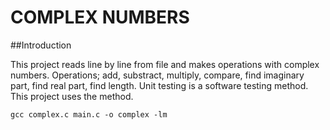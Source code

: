 # COMPLEX NUMBERS 

##Introduction

This project reads line by line from file and makes operations with complex numbers.
Operations; add, substract, multiply, compare, find imaginary part, find real part, find length.
Unit testing is a software testing method. This project uses the method.

``` 
gcc complex.c main.c -o complex -lm

```



